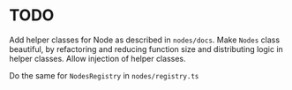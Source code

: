 # TODO

Add helper classes for Node as described in `nodes/docs`.
Make `Nodes` class beautiful, by refactoring and reducing function size and distributing logic in helper classes. Allow injection of helper classes.

Do the same for `NodesRegistry` in `nodes/registry.ts`